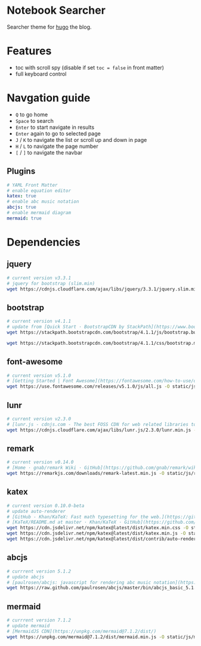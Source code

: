 # Notebook Searcher

Searcher theme for [hugo](https://gohugo.io/) the blog.

# Features
- toc with scroll spy (disable if set `toc = false` in front matter)
- full keyboard control

# Navgation guide
- `Q` to go home
- `Space` to search
- `Enter` to start navigate in results
- `Enter` again to go to selected page
- `J` / `K` to navigate the list or scroll up and down in page
- `H` / `L` to navigate the page number
- `[` / `]` to navigate the navbar

## Plugins

``` yaml
# YAML Front Matter
# enable equation editor
katex: true
# enable abc music notation
abcjs: true
# enable mermaid diagram
mermaid: true
```

# Dependencies

## jquery
```sh
# current version v3.3.1
# jquery for bootstrap (slim.min)
wget https://cdnjs.cloudflare.com/ajax/libs/jquery/3.3.1/jquery.slim.min.js -O static/js/jquery.slim.min.js
```

## bootstrap

```sh
# current version v4.1.1
# update from [Quick Start · BootstrapCDN by StackPath](https://www.bootstrapcdn.com/)
wget https://stackpath.bootstrapcdn.com/bootstrap/4.1.1/js/bootstrap.bundle.min.js -O static/js/bootstrap.bundle.min.js 

wget https://stackpath.bootstrapcdn.com/bootstrap/4.1.1/css/bootstrap.min.css -O static/css/bootstrap.min.css 

```

## font-awesome
```sh
# current version v5.1.0
# [Getting Started | Font Awesome](https://fontawesome.com/how-to-use/on-the-web/setup/getting-started?using=svg-with-js)
wget https://use.fontawesome.com/releases/v5.1.0/js/all.js -O static/js/fontawesome-all.min.js 
```

## lunr

```sh
# current version v2.3.0
# [lunr.js - cdnjs.com - The best FOSS CDN for web related libraries to speed up your websites!](https://cdnjs.com/libraries/lunr.js/)
wget https://cdnjs.cloudflare.com/ajax/libs/lunr.js/2.3.0/lunr.min.js -O static/js/lunr.min.js 
```

## remark
```sh
# current version v0.14.0
# [Home · gnab/remark Wiki · GitHub](https://github.com/gnab/remark/wiki#getting-started)
wget https://remarkjs.com/downloads/remark-latest.min.js -O static/js/remark-latest.min.js 
```


## katex
```sh
# current version 0.10.0-beta
# update auto-renderer
# [GitHub - Khan/KaTeX: Fast math typesetting for the web.](https://github.com/Khan/KaTeX)
# [KaTeX/README.md at master · Khan/KaTeX · GitHub](https://github.com/Khan/KaTeX/blob/master/contrib/auto-render/README.md)
wget https://cdn.jsdelivr.net/npm/katex@latest/dist/katex.min.css -O static/css/katex.min.css
wget https://cdn.jsdelivr.net/npm/katex@latest/dist/katex.min.js -O static/js/katex.min.js
wget https://cdn.jsdelivr.net/npm/katex@latest/dist/contrib/auto-render.min.js -O static/js/auto-render.min.js
```

## abcjs
```sh
# currrent version 5.1.2
# update abcjs
# [paulrosen/abcjs: javascript for rendering abc music notation](https://github.com/paulrosen/abcjs)
wget https://raw.github.com/paulrosen/abcjs/master/bin/abcjs_basic_5.1.2-min.js -O static/js/abcjs_basic-min.js
```

## mermaid
```sh
# currrent version 7.1.2
# update mermaid
# [MermaidJS CDN](https://unpkg.com/mermaid@7.1.2/dist/)
wget https://unpkg.com/mermaid@7.1.2/dist/mermaid.min.js -O static/js/mermaid.min.js 
```
